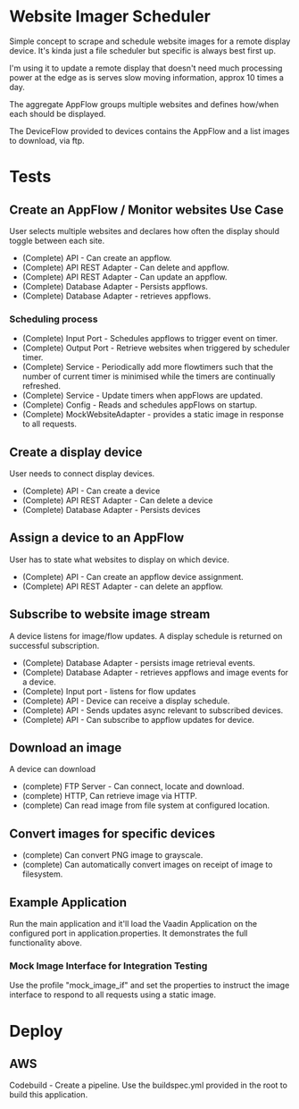 # Website Imager Scheduler

Simple concept to scrape and schedule website images for a remote display device. It's kinda just a file scheduler but specific is always best first up.

I'm using it to update a remote display that doesn't need much processing power at the edge as is serves slow moving information, approx 10 times a day.

The aggregate AppFlow groups multiple websites and defines how/when each should be displayed.

The DeviceFlow provided to devices contains the AppFlow and a list images to download, via ftp.

# Tests

## Create an AppFlow / Monitor websites Use Case

User selects multiple websites and declares how often the display should toggle between each site.

- (Complete) API - Can create an appflow.
- (Complete) API REST Adapter - Can delete and appflow.
- (Complete) API REST Adapter - Can update an appflow.
- (Complete) Database Adapter - Persists appflows.
- (Complete) Database Adapter - retrieves appflows.

### Scheduling process

- (Complete) Input Port - Schedules appflows to trigger event on timer.
- (Complete) Output Port - Retrieve websites when triggered by scheduler timer.
- (Complete) Service - Periodically add more flowtimers such that the number of current timer is minimised while the timers are continually refreshed.
- (Complete) Service - Update timers when appFlows are updated.
- (Complete) Config - Reads and schedules appFlows on startup.
- (Complete) MockWebsiteAdapter - provides a static image in response to all requests.

## Create a display device

User needs to connect display devices.

- (Complete) API - Can create a device
- (Complete) API REST Adapter - Can delete a device
- (Complete) Database Adapter - Persists devices

## Assign a device to an AppFlow

User has to state what websites to display on which device.

- (Complete) API - Can create an appflow device assignment.
- (Complete) API REST Adapter - can delete an appflow.

## Subscribe to website image stream

A device listens for image/flow updates. A display schedule is returned on successful subscription.

- (Complete) Database Adapter - persists image retrieval events.
- (Complete) Database Adapter - retrieves appflows and image events for a device.
- (Complete) Input port - listens for flow updates
- (Complete) API - Device can receive a display schedule.
- (Complete) API - Sends updates async relevant to subscribed devices.
- (Complete) API - Can subscribe to appflow updates for device.

## Download an image

A device can download

- (complete) FTP Server - Can connect, locate and download.
- (complete) HTTP, Can retrieve image via HTTP.
- (complete) Can read image from file system at configured location.

## Convert images for specific devices

- (complete) Can convert PNG image to grayscale.
- (complete) Can automatically convert images on receipt of image to filesystem.

## Example Application

Run the main application and it'll load the Vaadin Application on the configured port in application.properties.
It demonstrates the full functionality above.

### Mock Image Interface for Integration Testing
Use the profile "mock_image_if" and set the properties to instruct the image interface to respond to all requests using a static image.

# Deploy

## AWS 
Codebuild - Create a pipeline. Use the buildspec.yml provided in the root to build this application.




